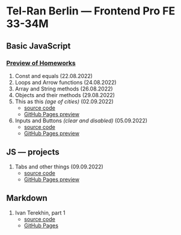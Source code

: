 # Tel-Ran Berlin — Frontend Pro FE 33-34M

## Basic JavaScript

### [Preview of Homeworks](https://kolya-ya.github.io/FrontEnd-Pro/BasicJS-HW/)

1. Const and equals (22.08.2022)
1. Loops and Arrow functions (24.08.2022)
1. Array and String methods (26.08.2022)
1. Objects and their methods (29.08.2022)
1. This as this *(age of cities)* (02.09.2022)
    - [source code](https://github.com/Kolya-YA/FrontEnd-Pro/tree/master/BasicJS-HW/thisAsThis)
    - [GitHub Pages preview](https://kolya-ya.github.io/FrontEnd-Pro/BasicJS-HW/thisAsThis/)
1. Inputs and Buttons *(clear and disabled)* (05.09.2022)
    - [source code](https://github.com/Kolya-YA/FrontEnd-Pro/tree/master/BasicJS-HW/inputsAndButtons)
    - [GitHub Pages preview](https://kolya-ya.github.io/FrontEnd-Pro/BasicJS-HW/inputsAndButtons/)

## JS — projects

1. Tabs and other things (09.09.2022)  
    - [source code](https://github.com/Kolya-YA/FrontEnd-Pro/tree/master/JS-Projects/Tabs-Practice)
    - [GitHub Pages preview](https://kolya-ya.github.io/FrontEnd-Pro/JS-Projects/Tabs-Practice/)

## Markdown

1. Ivan Terekhin, part 1
    - [source code](https://github.com/Kolya-YA/IT)
    - [GitHub Pages](https://kolya-ya.github.io/IT/)
